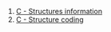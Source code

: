 1.  [C - Structures information](https://en.wikipedia.org/wiki/Struct_(C_programming_language))
2.  [C - Structure coding](https://www.w3schools.com/c/c_structs.php)
